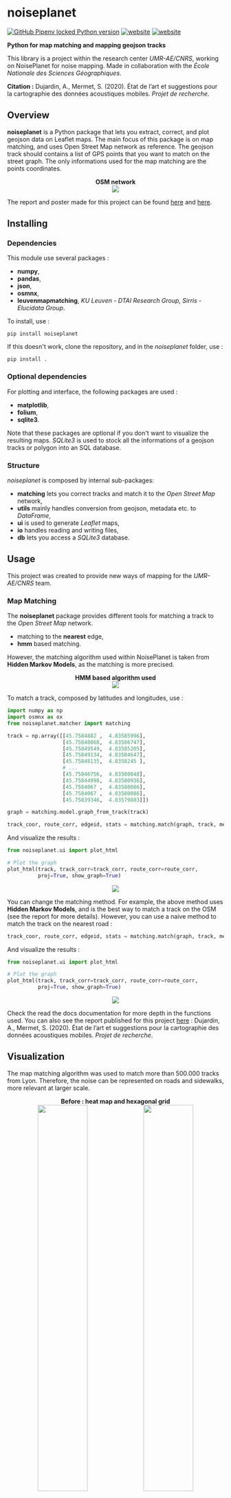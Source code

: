 # noiseplanet

[![GitHub Pipenv locked Python version](https://img.shields.io/readthedocs/noiseplanet/latest)](http://noiseplanet.readthedocs.io/en/latest/index.html)
[![website](https://img.shields.io/badge/platform-up-green.svg)](http://noise-planet.org/)
[![website](https://img.shields.io/badge/blog-up-green.svg)](https://arthurdujardin.com/project/noiseplanet.html)

**Python for map matching and mapping geojson tracks**



This library is a project within the research center *UMR-AE/CNRS*, working on NoisePlanet for noise mapping.
Made in collaboration with the *École Nationale des Sciences Géographiques*.

**Citation :** Dujardin, A., Mermet, S. (2020). État de l’art et suggestions pour la cartographie des données acoustiques mobiles. *Projet de recherche*.

## Overview

**noiseplanet** is a Python package that lets you extract, correct, and plot geojson data on Leaflet maps.
The main focus of this package is on map matching, and uses Open Street Map network as reference.
The geojson track should contains a list of GPS points that you want to match on the street graph. The only informations used for the map matching are the points coordinates.

<p align="center">
  <b>OSM network</b><br>
  <img src="img/osm.jpg">
  <br>
</p>


The report and poster made for this project can be found [here](pdf/report/PIRRAP_Dujardin_Mermet.pdf) and [here](pdf/report/PIRPOST_Dujardin_Mermet.pdf).


## Installing
### Dependencies
This module use several packages :
- **numpy**,
- **pandas**,
- **json**,
- **osmnx**,
- **leuvenmapmatching**, *KU Leuven - DTAI Research Group, Sirris - Elucidata Group*.

To install, use :
```
pip install noiseplanet
```
If this doesn't work, clone the repository, and in the *noiseplanet* folder, use :
```
pip install .
```

### Optional dependencies

For plotting and interface, the following packages are used :
- **matplotlib**,
- **folium**,
- **sqlite3**.

Note that these packages are optional if you don't want to visualize the resulting maps. *SQLite3* is used to stock all the informations of a geojson tracks or polygon into an SQL database.


### Structure

*noiseplanet* is composed by internal sub-packages:
- **matching** lets you correct tracks and match it to the *Open Street Map* network,
- **utils** mainly handles conversion from geojson, metadata etc. to *DataFrame*,
- **ui** is used to generate *Leaflet* maps,
- **io** handles reading and writing files,
- **db** lets you access a *SQLite3* database.

## Usage

This project was created to provide new ways of mapping for the *UMR-AE/CNRS* team. 

### Map Matching

The **noiseplanet** package provides different tools for matching a track to the *Open Street Map* network.
- matching to the **nearest** edge,
- **hmm** based matching.

However, the matching algorithm used within NoisePlanet is taken from **Hidden Markov Models**, as the matching is more precised.


<p align="center">
  <b>HMM based algorithm used</b><br>
  <img src="img/hmm.PNG">
</p>



To match a track, composed by latitudes and longitudes, use :
```python
import numpy as np
import osmnx as ox
from noiseplanet.matcher import matching

track = np.array([[45.7584882 ,  4.83585996],
                  [45.75848068,  4.83586747],
                  [45.75849549,  4.83585205],
                  [45.75849134,  4.83584647],
                  [45.75848135,  4.8358245 ],
                  # ...
                  [45.75846756,  4.83580848],
                  [45.75844998,  4.83580936],
                  [45.7584067 ,  4.83580086],
                  [45.7584067 ,  4.83580086],
                  [45.75839346,  4.83579883]])

graph = matching.model.graph_from_track(track)

track_coor, route_corr, edgeid, stats = matching.match(graph, track, method='hmm')
```

And visualize the results :

```python
from noiseplanet.ui import plot_html

# Plot the graph
plot_html(track, track_corr=track_corr, route_corr=route_corr,
          proj=True, show_graph=True)
```

<p align="center">
  <img src="img/track_hmm.png">
</p>


You can change the matching method.
For example, the above method uses **Hidden Markov Models**, and is the best way to match a track on the OSM (see the report for more details).
However, you can use a naive method to match the track on the nearest road :


```python
track_coor, route_corr, edgeid, stats = matching.match(graph, track, method='nearest')
```

And visualize the results :

```python
from noiseplanet.ui import plot_html

# Plot the graph
plot_html(track, track_corr=track_corr, route_corr=route_corr,
          proj=True, show_graph=True)
```

<p align="center">
  <img src="img/track_nearest.png">
</p>



Check the read the docs documentation for more depth in the functions used.
You can also see the report published for this project [here](pdf/report/PIRRAP_Dujardin_Mermet.pdf) : Dujardin, A., Mermet, S. (2020). État de l’art et suggestions pour la cartographie des données acoustiques mobiles. *Projet de recherche*.


## Visualization

The map matching algorithm was used to match more than 500.000 tracks from Lyon.
Therefore, the noise can be represented on roads and sidewalks, more relevant at larger scale.

<p align="center">
  <b>Before : heat map and hexagonal grid</b><br>
  <img src="img/representation_chaleur.jpg" width="48%">
  <img src="img/représentation_hexagones.jpg" width="48%">
</p>
<p align="center">
  <b>After : points and roads</b><br>
  <img src="img/representation_ponctuelle.jpg" width="48%">
  <img src="img/représentation_tronçons.jpg" width="48%">
</p>


## Authors

- **Arthur Dujardin**
- **Samuel Mermet**





